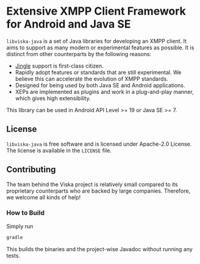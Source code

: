 Extensive XMPP Client Framework for Android and Java SE
=======================================================

`libviska-java` is a set of Java libraries for developing an XMPP client. It 
aims to support as many modern or experimental features as possible. It is 
distinct from other counterparts by the following reasons:

  * [Jingle](https://wiki.xmpp.org/web/Tech_pages/Jingle) support is first-class
    citizen.
  * Rapidly adopt features or standards that are still experimental. We believe 
    this can accelerate the evolution of XMPP standards.
  * Designed for being used by both Java SE and Android applications.
  * XEPs are implemented as plugins and work in a plug-and-play manner, which
    gives high extensibility.

This library can be used in Android API Level >= 19 or Java SE >= 7.

License
-------

`libviska-java` is free software and is licensed under Apache-2.0 License. The
license is available in the `LICENSE` file.

Contributing
------------

The team behind the Viska project is relatively small compared to its
proprietary counterparts who are backed by large companies. Therefore, we
welcome all kinds of help!

### How to Build

Simply run

```bash
gradle
```

This builds the binaries and the project-wise Javadoc without running any tests.